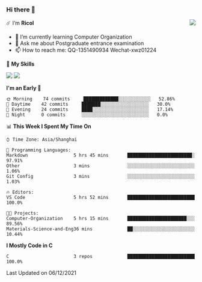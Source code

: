 ### Hi there 👋

<a href="#">
  <img align="right" src="https://github-readme-stats.vercel.app/api?username=Ricolxwz&count_private=true&show_icons=true&bg_color=15,f2f7fd,E0EAFC" />
</a>

☄️ I‘m **Ricol**

- 🌱 I’m currently learning Computer Organization
- 💬 Ask me about Postgraduate entrance examination
- 📫 How to reach me: QQ-1351490934 Wechat-xwz01224

🌟 **My Skills**

![](https://img.shields.io/badge/Language-C-green.svg?style=flat)
![](https://img.shields.io/badge/Language-Python-orange.svg?style=flat)

<!--START_SECTION:waka-->
**I'm an Early 🐤** 

```text
🌞 Morning    74 commits     █████████████░░░░░░░░░░░░   52.86% 
🌆 Daytime    42 commits     ███████░░░░░░░░░░░░░░░░░░   30.0% 
🌃 Evening    24 commits     ████░░░░░░░░░░░░░░░░░░░░░   17.14% 
🌙 Night      0 commits      ░░░░░░░░░░░░░░░░░░░░░░░░░   0.0%

```


📊 **This Week I Spent My Time On** 

```text
⌚︎ Time Zone: Asia/Shanghai

💬 Programming Languages: 
Markdown                 5 hrs 45 mins       ████████████████████████░   97.91% 
Other                    3 mins              ░░░░░░░░░░░░░░░░░░░░░░░░░   1.06% 
Git Config               3 mins              ░░░░░░░░░░░░░░░░░░░░░░░░░   1.03%

🔥 Editors: 
VS Code                  5 hrs 52 mins       █████████████████████████   100.0%

🐱‍💻 Projects: 
Computer-Organization    5 hrs 15 mins       ██████████████████████░░░   89.56% 
Materials-Science-and-Eng36 mins             ██░░░░░░░░░░░░░░░░░░░░░░░   10.44%

```

**I Mostly Code in C** 

```text
C                        3 repos             █████████████████████████   100.0%

```



 Last Updated on 06/12/2021
<!--END_SECTION:waka-->
